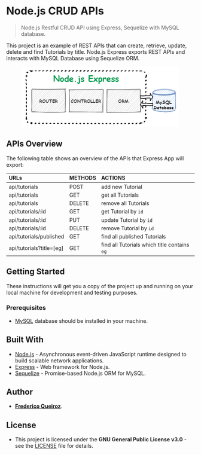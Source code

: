 # Node.js CRUD APIs

> Node.js Restful CRUD API using Express, Sequelize with MySQL database.

This project is an example of REST APIs that can create, retrieve, update, delete and find Tutorials by title.
Node.js Express exports REST APIs and interacts with MySQL Database using Sequelize ORM.

<p align="center">
    <img src="https://github.com/fredericoqueiroz/nodejs-crud-api/blob/media/API-Architecture.png?raw=true" title="Architecture" alt="Architecture">
</p>

## APIs Overview

The following table shows an overview of the APIs that Express App will export:

| URLs | METHODS | ACTIONS |
| :- | :- | :- |
| api/tutorials | POST | add new Tutorial |
| api/tutorials | GET | get all Tutorials |
| api/tutorials | DELETE | remove all Tutorials
| api/tutorials/:id | GET | get Tutorial by `id` |
| api/tutorials/:id | PUT | update Tutorial by `id` |
| api/tutorials/:id | DELETE | remove Tutorial by `id` |
| api/tutorials/published | GET | find all published Tutorials |
| api/tutorials?title=[eg] | GET | find all Tutorials which title contains `eg` |

## Getting Started

These instructions will get you a copy of the project up and running on your local machine for development and testing purposes.

### Prerequisites

- [MySQL](https://dev.mysql.com/doc/refman/5.7/en/installing.html) database should be installed in your machine.

## Built With

- [Node.js](https://nodejs.org/en/about/) - Asynchronous event-driven JavaScript runtime designed to build scalable network applications.
- [Express](https://expressjs.com/) - Web framework for Node.js.
- [Sequelize](https://expressjs.com/) - Promise-based Node.js ORM for MySQL.

## Author

- [**Frederico Queiroz**](https://github.com/fredericoqueiroz).

## License

- This project is licensed under the **GNU General Public License v3.0** - see the [LICENSE](LICENSE) file for details.
